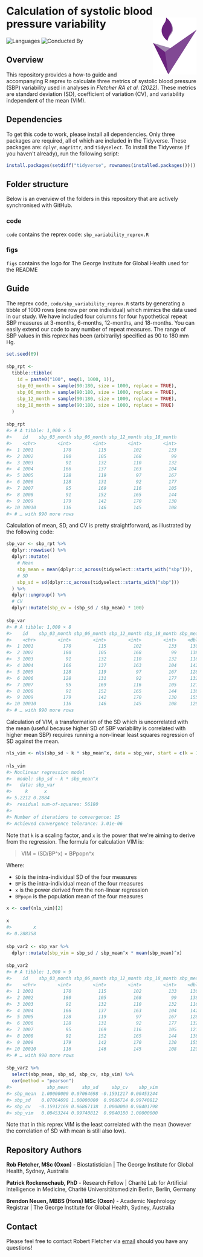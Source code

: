 # Calculation of systolic blood pressure variability <a href='https://www.georgeinstitute.org'><img src='figs/tgi.png' align="right" height="150" /></a>

<!-- badges: start -->
![Languages](https://img.shields.io/badge/Languages-R-6498d3)
![Conducted By](https://img.shields.io/badge/Conducted%20By-The%20George%20Institute%20for%20Global%20Health-72297c)
<!-- badges: end -->

## Overview

This repository provides a how-to guide and accompanying R reprex to calculate three metrics of systolic blood pressure (SBP) variability used in analyses in *Fletcher RA et al. (2022)*. These metrics are standard deviation (SD), coefficient of variation (CV), and variability independent of the mean (VIM).

## Dependencies

To get this code to work, please install all dependencies. Only three packages are required, all of which are included in the Tidyverse. These packages are: `dplyr`, `magrittr`, and `tidyselect`. To install the Tidyverse (if you haven't already), run the following script:

``` r
install.packages(setdiff("tidyverse", rownames(installed.packages())))
```

## Folder structure

Below is an overview of the folders in this repository that are actively synchronised with GitHub.

### code

`code` contains the reprex code: `sbp_variability_reprex.R`

### figs

`figs` contains the logo for The George Institute for Global Health used for the README

## Guide

The reprex code, `code/sbp_variability_reprex.R` starts by generating a tibble of 1000 rows (one row per one individual) which mimics the data used in our study. We have included four columns for four hypothetical repeat SBP measures at 3-months, 6-months, 12-months, and 18-months. You can easily extend our code to any number of repeat measures. The range of SBP values in this reprex has been (arbitrarily) specified as 90 to 180 mm Hg. 

``` r
set.seed(69)

sbp_rpt <- 
  tibble::tibble( 
    id = paste0("100", seq(1, 1000, 1)),
    sbp_03_month = sample(90:180, size = 1000, replace = TRUE),
    sbp_06_month = sample(90:180, size = 1000, replace = TRUE),
    sbp_12_month = sample(90:180, size = 1000, replace = TRUE),
    sbp_18_month = sample(90:180, size = 1000, replace = TRUE)
  )

sbp_rpt
#> # A tibble: 1,000 × 5
#>    id    sbp_03_month sbp_06_month sbp_12_month sbp_18_month
#>    <chr>        <int>        <int>        <int>        <int>
#>  1 1001           170          115          102          133
#>  2 1002           180          105          168           99
#>  3 1003            91          132          110          132
#>  4 1004           166          137          163          104
#>  5 1005           128          119           97          167
#>  6 1006           128          131           92          177
#>  7 1007            95          169          116          105
#>  8 1008            91          152          165          144
#>  9 1009           179          142          170          130
#> 10 10010          116          146          145          108
#> # … with 990 more rows
```

Calculation of mean, SD, and CV is pretty straightforward, as illustrated by the following code:

``` r
sbp_var <- sbp_rpt %>%
  dplyr::rowwise() %>%
  dplyr::mutate(
    # Mean
    sbp_mean = mean(dplyr::c_across(tidyselect::starts_with("sbp"))),
    # SD
    sbp_sd = sd(dplyr::c_across(tidyselect::starts_with("sbp")))
  ) %>%
  dplyr::ungroup() %>%
  # CV
  dplyr::mutate(sbp_cv = (sbp_sd / sbp_mean) * 100)
  
sbp_var
#> # A tibble: 1,000 × 8
#>    id    sbp_03_month sbp_06_month sbp_12_month sbp_18_month sbp_mean sbp_sd sbp_cv
#>    <chr>        <int>        <int>        <int>        <int>    <dbl>  <dbl>  <dbl>
#>  1 1001           170          115          102          133     130    25.6   19.7
#>  2 1002           180          105          168           99     138    36.3   26.3
#>  3 1003            91          132          110          132     116.   17.1   14.7
#>  4 1004           166          137          163          104     142.   24.9   17.5
#>  5 1005           128          119           97          167     128.   25.3   19.8
#>  6 1006           128          131           92          177     132    30.2   22.9
#>  7 1007            95          169          116          105     121.   28.6   23.5
#>  8 1008            91          152          165          144     138    28.2   20.4
#>  9 1009           179          142          170          130     155.   20.0   12.9
#> 10 10010          116          146          145          108     129.   17.0   13.2
#> # … with 990 more rows
```

Calculation of VIM, a transformation of the SD which is uncorrelated with the mean (useful because higher SD of SBP variability is correlated with higher mean SBP) requires running a non-linear least squares regression of SD against the mean.

``` r 
nls_vim <- nls(sbp_sd ~ k * sbp_mean^x, data = sbp_var, start = c(k = 1, x = 1))

nls_vim
#> Nonlinear regression model
#>  model: sbp_sd ~ k * sbp_mean^x
#>   data: sbp_var
#>     k      x 
#> 5.2212 0.2884 
#>  residual sum-of-squares: 56180
#> 
#> Number of iterations to convergence: 15 
#> Achieved convergence tolerance: 3.01e-06
```

Note that `k` is a scaling factor, and `x` is the power that we're aiming to derive from the regression. 
The formula for calculation VIM is:

> VIM = (SD/BP^x) × BPpopn^x

Where:
- `SD` is the intra-individual SD of the four measures
- `BP` is the intra-individual mean of the four measures
- `x` is the power derived from the non-linear regression
- `BPpopn` is the population mean of the four measures

``` r
x <- coef(nls_vim)[2]

x
#>        x 
#> 0.288358 

sbp_var2 <- sbp_var %>%
  dplyr::mutate(sbp_vim = sbp_sd / sbp_mean^x * mean(sbp_mean)^x)

sbp_var2
#> # A tibble: 1,000 × 9
#>    id    sbp_03_month sbp_06_month sbp_12_month sbp_18_month sbp_mean sbp_sd sbp_cv sbp_vim
#>    <chr>        <int>        <int>        <int>        <int>    <dbl>  <dbl>  <dbl>   <dbl>
#>  1 1001           170          115          102          133     130    25.6   19.7    25.8
#>  2 1002           180          105          168           99     138    36.3   26.3    36.0
#>  3 1003            91          132          110          132     116.   17.1   14.7    17.9
#>  4 1004           166          137          163          104     142.   24.9   17.5    24.5
#>  5 1005           128          119           97          167     128.   25.3   19.8    25.7
#>  6 1006           128          131           92          177     132    30.2   22.9    30.3
#>  7 1007            95          169          116          105     121.   28.6   23.5    29.4
#>  8 1008            91          152          165          144     138    28.2   20.4    27.9
#>  9 1009           179          142          170          130     155.   20.0   12.9    19.2
#> 10 10010          116          146          145          108     129.   17.0   13.2    17.2
#> # … with 990 more rows

sbp_var2 %>% 
  select(sbp_mean, sbp_sd, sbp_cv, sbp_vim) %>% 
  cor(method = "pearson")
#>             sbp_mean     sbp_sd     sbp_cv    sbp_vim
#> sbp_mean  1.00000000 0.07064698 -0.1591217 0.00453244
#> sbp_sd    0.07064698 1.00000000  0.9686714 0.99740812
#> sbp_cv   -0.15912169 0.96867138  1.0000000 0.98401798
#> sbp_vim   0.00453244 0.99740812  0.9840180 1.00000000
```

Note that in this reprex VIM is the least correlated with the mean (however the correlation of SD with mean is still also low).

## Repository Authors

**Rob Fletcher, MSc (Oxon)** - Biostatistician | The George Institute for Global Health, Sydney, Australia

**Patrick Rockenschaub, PhD** - Research Fellow | Charité Lab for Artificial Intelligence in Medicine, Charité Universitätsmedizin Berlin, Berlin, Germany

**Brendon Neuen, MBBS (Hons) MSc (Oxon)** - Academic Nephrology Registrar | The George Institute for Global Health, Sydney, Australia

## Contact

Please feel free to contact Robert Fletcher via [email](mailto:rfletcher@georgeinstitute.org.au?subject=Inquiry) should you have any questions!
